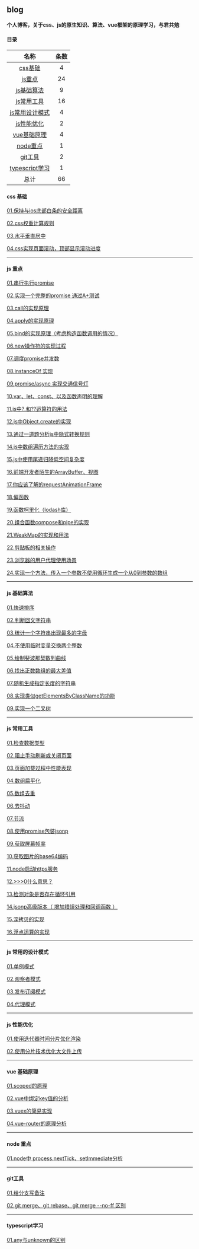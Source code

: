 ## blog

**个人博客，关于css、js的原生知识、算法、vue框架的原理学习，与君共勉**

#### 目录

| 名称                  | 条数  |
|:-------------------:|:---:|
| [css基础]( #css)      | 4   |
| [js重点](#js1)        | 24  |
| [js基础算法](#js2)      | 9   |
| [js常用工具](#js3)      | 16  |
| [js常用设计模式](#js4)    | 4   |
| [js性能优化](#js5)      | 2   |
| [vue基础原理](#vue)     | 4   |
| [node重点](#node)     | 1   |
| [git工具](#git)       | 2   |
| [typescript学习](#ts) | 1   |
| 总计                  | 66  |

#### <p id='css'>css 基础</p>

[01.保持与ios底部白条的安全距离](https://github.com/Whualong/blogs-js/tree/main/src/css/01-apple.md)

[02.css权重计算规则](https://github.com/Whualong/blogs-js/tree/main/src/css/02-power.md)

[03.水平垂直居中](https://github.com/Whualong/blogs-js/tree/main/src/css/03-center.md)

[04.css实现页面滚动，顶部显示滚动进度](https://github.com/Whualong/blogs-js/tree/main/src/css/04-progress.md)

___

#### <p id='js1'>js 重点</p>

[01.串行执行promise](https://github.com/Whualong/blogs-js/tree/main/src/origin/01-sequence.md)

[02.实现一个完整的promise 通过A+测试](https://github.com/Whualong/blogs-js/tree/main/src/origin/02-promise.md)

[03.call的实现原理](https://github.com/Whualong/blogs-js/tree/main/src/origin/03-call.md)

[04.apply的实现原理](https://github.com/Whualong/blogs-js/tree/main/src/origin/04-apply.md)

[05.bind的实现原理（考虑构造函数调用的情况）](https://github.com/Whualong/blogs-js/tree/main/src/origin/05-bind.md)

[06.new操作符的实现过程](https://github.com/Whualong/blogs-js/tree/main/src/origin/06-new.md)

[07.调度promise并发数](https://github.com/Whualong/blogs-js/tree/main/src/origin/07-dispatch.md)

[08.instanceOf 实现](https://github.com/Whualong/blogs-js/tree/main/src/origin/08-instanceOf.md)

[09.promise/async 实现交通信号灯](https://github.com/Whualong/blogs-js/tree/main/src/origin/09-light.md)

[10.var、let、const、以及函数声明的理解](https://blog.csdn.net/weixin_43601527/article/details/121154133?spm=1001.2014.3001.5501)

[11.js中?.和??运算符的用法](https://github.com/Whualong/blogs-js/tree/main/src/origin/10-operator.md)

[12.js中Object.create的实现](https://github.com/Whualong/blogs-js/tree/main/src/origin/11-create.md)

[13.通过一道题分析js中隐式转换规则](https://github.com/Whualong/blogs-js/tree/main/src/origin/13-index.md)

[14.js中数组遍历方法的实现](https://github.com/Whualong/blogs-js/tree/main/src/origin/14-array.md)

[15.js中使用尾递归降低空间复杂度](https://github.com/Whualong/blogs-js/tree/main/src/origin/15-recursion.md)

[16.前端开发者陌生的ArrayBuffer、视图](https://github.com/Whualong/blogs-js/tree/main/src/origin/16-dataView.md)

[17.你应该了解的requestAnimationFrame](https://github.com/Whualong/blogs-js/tree/main/src/origin/17-raf.md)

[18.偏函数](https://github.com/Whualong/blogs-js/tree/main/src/origin/18-pianFun.md)

[19.函数柯里化（lodash库）](https://github.com/Whualong/blogs-js/tree/main/src/origin/19-curry.md)

[20.组合函数compose和pipe的实现](https://github.com/Whualong/blogs-js/tree/main/src/origin/20-compose.md)

[21.WeakMap的实现和用法](https://github.com/Whualong/blogs-js/tree/main/src/origin/21-weakMap.md)

[22.剪贴板的相关操作](https://github.com/Whualong/blogs-js/tree/main/src/origin/22-clipBoard.md)

[23.浏览器的用户代理使用场景](https://github.com/Whualong/blogs-js/tree/main/src/origin/23-userAgent.md)

[24.实现一个方法，传入一个参数不使用循环生成一个从0到参数的数组](https://github.com/Whualong/blogs-js/tree/main/src/origin/24-quickArray.md)

___

#### <p id='js2'>js 基础算法</p>

[01.快速排序](https://github.com/Whualong/blogs-js/tree/main/src/algorithm/01-quickSort.md)

[02.判断回文字符串](https://github.com/Whualong/blogs-js/tree/main/src/algorithm/01-quickSort.md)

[03.统计一个字符串出现最多的字母](https://github.com/Whualong/blogs-js/tree/main/src/algorithm/01-quickSort.md)

[04.不使用临时变量交换两个整数](https://github.com/Whualong/blogs-js/tree/main/src/algorithm/01-quickSort.md)

[05.绘制斐波那契数列曲线](https://github.com/Whualong/blogs-js/tree/main/src/algorithm/01-quickSort.md)

[06.找出正数数组的最大差值](https://github.com/Whualong/blogs-js/tree/main/src/algorithm/01-quickSort.md)

[07.随机生成指定长度的字符串](https://github.com/Whualong/blogs-js/tree/main/src/algorithm/01-quickSort.md)

[08.实现类似getElementsByClassName的功能](https://github.com/Whualong/blogs-js/tree/main/src/algorithm/01-quickSort.md)

[09.实现一个二叉树](https://github.com/Whualong/blogs-js/tree/main/src/algorithm/01-quickSort.md)

___

#### <p id='js3'>js 常用工具</p>

[01.检查数据类型](https://github.com/Whualong/blogs-js/tree/main/src/utils/01-type.md)

[02.阻止手动刷新或关闭页面](https://github.com/Whualong/blogs-js/tree/main/src/utils/02-prevent.md)

[03.页面加载过程中性能表现](https://github.com/Whualong/blogs-js/tree/main/src/utils/03-performance.md)

[04.数组扁平化](https://github.com/Whualong/blogs-js/tree/main/src/utils/04-flat.md)

[05.数组去重](https://github.com/Whualong/blogs-js/tree/main/src/utils/05-unique.md)

[06.去抖动](https://github.com/Whualong/blogs-js/tree/main/src/utils/06-debounce.md)

[07.节流](https://github.com/Whualong/blogs-js/tree/main/src/utils/07-throttle.md)

[08.使用promise包装jsonp](https://github.com/Whualong/blogs-js/tree/main/src/utils/08-jsonp.md)

[09.获取屏幕帧率](https://github.com/Whualong/blogs-js/tree/main/src/utils/09-fps.md)

[10.获取图片的base64编码](https://github.com/Whualong/blogs-js/tree/main/src/utils/10-base64.md)

[11.node启动https服务](https://github.com/Whualong/blogs-js/tree/main/src/utils/10-base64.md)

[12.>>>0什么意思？](https://github.com/Whualong/blogs-js/tree/main/src/utils/12-toUnit32.md)

[13.检测对象是否存在循环引用](https://github.com/Whualong/blogs-js/tree/main/src/utils/13-cycleRefrence.md)

[14.jsonp高级版本（ 增加错误处理和回调函数 ）](https://github.com/Whualong/blogs-js/tree/main/src/utils/14-jsonp1.md)

[15.深拷贝的实现 ](https://github.com/Whualong/blogs-js/tree/main/src/utils/15-deepCopy.md)

[16.浮点运算的实现](https://github.com/Whualong/blogs-js/tree/main/src/utils/16-floatOpt.md)

___

#### <p id='js4'>js 常用的设计模式</p>

[01.单例模式](https://github.com/Whualong/blogs-js/tree/main/src/design/01-singleton.md)

[02.观察者模式](https://github.com/Whualong/blogs-js/tree/main/src/design/02-observer.md)

[03.发布订阅模式](https://github.com/Whualong/event)

[04.代理模式](https://github.com/Whualong/blogs-js/tree/main/src/performence/01-divideTime.md)

___

#### <p id='js5'>js 性能优化</p>

[01.使用迭代器时间分片优化渲染](https://github.com/Whualong/blogs-js/tree/main/src/performence/01-divideTime.md)

[02.使用分片技术优化大文件上传](https://github.com/Whualong/blogs-js/tree/main/src/performence/01-divideTime.md)

___

#### <p id='vue'>vue 基础原理</p>

[01.scoped的原理](https://github.com/Whualong/blogs-js/tree/main/src/vue/01-scoped.md)

[02.vue中绑定key值的分析](https://blog.csdn.net/weixin_43601527/article/details/121246362)

[03.vuex的简易实现](https://blog.csdn.net/weixin_43601527/article/details/121246362)

[04.vue-router的原理分析](https://blog.csdn.net/weixin_43601527/article/details/121246362)

___

#### <p id='node'>node 重点</p>

[01.node中 process.nextTick、setImmediate分析](https://github.com/Whualong/blogs-js/tree/main/src/node/01-async.md)

___

#### <p id='git'>git工具</p>

[01.给分支写备注](https://github.com/Whualong/blogs-js/tree/main/src/git/01-desc.md)

[02.git merge、git rebase、git merge --no-ff 区别](https://github.com/Whualong/blogs-js/tree/main/src/git/02-index.md)

___

#### <p id='ts'>typescript学习</p>

[01.any与unknown的区别](https://github.com/Whualong/blogs-js/tree/main/src/ts/01-any-unk.md)